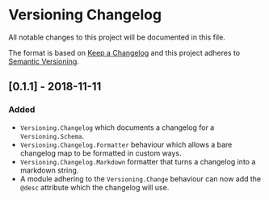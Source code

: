 # Versioning Changelog

All notable changes to this project will be documented in this file.

The format is based on [Keep a Changelog](http://keepachangelog.com/) and this project adheres to [Semantic Versioning](http://semver.org/).

## [0.1.1] - 2018-11-11

### Added

- `Versioning.Changelog` which documents a changelog for a `Versioning.Schema`.
- `Versioning.Changelog.Formatter` behaviour which allows a bare changelog map to be formatted in custom ways.
- `Versioning.Changelog.Markdown` formatter that turns a changelog into a markdown string.
- A module adhering to the `Versioning.Change` behaviour can now add the `@desc` attribute which the changelog will use.